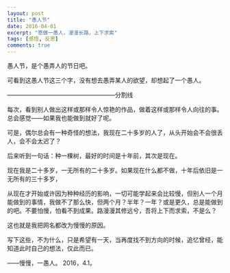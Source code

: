 ```yaml
---
layout: post
title: "愚人节"
date: 2016-04-01
excerpt: "愿做一愚人，漫漫长路，上下求索"
tags: [感悟, 反思]
comments: true
---
```

愚人节，是个愚弄人的节日吧。

可看到这愚人节这三个字，没有想去愚弄某人的欲望，却想起了一个愚人。

——————————————————分割线

每次，看到别人做出这样或那样令人惊艳的作品，做着这样或那样令人向往的事。总会感觉——如果我也能做到就好了呢。

可是，偶尔总会有一种奇怪的想法，我现在二十多岁的人了，从头开始会不会很丢人，会不会太迟了？

后来听到一句话：种一棵树，最好的时间是十年前，其次是现在。

现在我是二十多岁，一无所有的二十多岁。如果现在什么都不做，十年后依旧是一无所有的三十多岁，

从现在才开始或许因为种种经历的影响，一切可能学起来会比较慢，但别人一个月能做到的事情，我做不了那么快，但两个月？半年？一年？或是更久，总是能做到的吧。不要怕慢，怕看不到成果。路漫漫其修远兮，吾将上下而求索，不是么？

这也就是我把网名都改为慢慢的原因。

写下这些，不为什么，只是希望有一天，当再度找不到方向的时候，追忆曾经，能知道此时自己的想法，仅此而已。

——慢慢，一愚人。
2016，4.1。